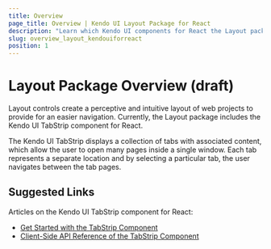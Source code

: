 ```yaml
---
title: Overview
page_title: Overview | Kendo UI Layout Package for React
description: "Learn which Kendo UI components for React the Layout package delivers."
slug: overview_layout_kendouiforreact
position: 1
---
```


# Layout Package Overview (draft)

Layout controls create a perceptive and intuitive layout of web projects to provide for an easier navigation. Currently, the Layout package includes the Kendo UI TabStrip component for React.

The Kendo UI TabStrip displays a collection of tabs with associated content, which allow the user to open many pages inside a single window. Each tab represents a separate location and by selecting a particular tab, the user navigates between the tab pages. 

## Suggested Links

Articles on the Kendo UI TabStrip component for React:

* [Get Started with the TabStrip Component](https://github.com/telerik/kendo-react-inputs/blob/master/docs/slider/overview.md)
* [Client-Side API Reference of the TabStrip Component](https://github.com/telerik/kendo-react-inputs/blob/master/docs/slider/api.md)
